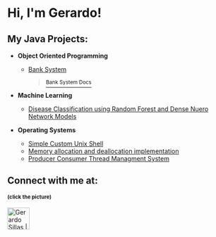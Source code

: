 <h1>Hi, I'm Gerardo! </h1>

<h2>My Java Projects:</h2>

- <b>Object Oriented Programming</b>
  
  - [Bank System](https://github.com/Gerardos0/Bank-System.git)<br>
  
    > [<sup>Bank System Docs</sup>](https://gerardos0.github.io/Bank-System/)
- <b>Machine Learning</b>

  - [Disease Classification using Random Forest and Dense Nuero Network Models](https://github.com/Gerardos0/Disease-Classification-Using-Machine-Learning-Models/tree/master)
- <b>Operating Systems</b>

  - [Simple Custom Unix Shell](https://github.com/Gerardos0/gerardosh.git)
  - [Memory allocation and deallocation implementation](https://github.com/Gerardos0/memory_allocation-deallocation)
  - [Producer Consumer Thread Managment System](https://github.com/Gerardos0/producer-consumer-thread-managment-system/tree/master)





<h2> Connect with me at:</h2>
<sup><b>(click the picture)</b></sup><br><br>
<a href="https://www.linkedin.com/in/gerardo-sillas-1aa546291/" target="_blank" rel="noopener noreferrer">
  <img src="https://upload.wikimedia.org/wikipedia/commons/c/ca/LinkedIn_logo_initials.png" alt="Gerardo Sillas | LinkedIn" width="50" style="vertical-align: middle;"/>
</a>






